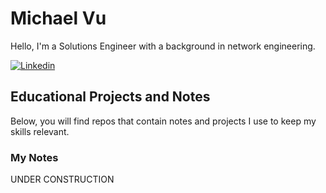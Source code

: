 # Michael Vu 

Hello, I'm a Solutions Engineer with a background in network engineering.


[![Linkedin](https://img.shields.io/badge/linkedin-%230077B5.svg?&style=for-the-badge&logo=linkedin&logoColor=white)](https://www.linkedin.com/in/mikeovu)

## Educational Projects and Notes

Below, you will find repos that contain notes and projects I use to keep my skills relevant.

### My Notes

UNDER CONSTRUCTION
